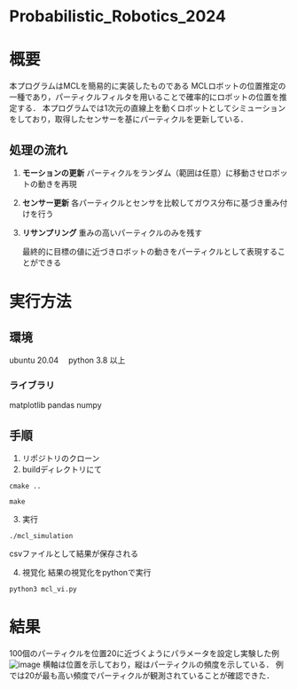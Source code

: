# Probabilistic_Robotics_2024
# 概要
本プログラムはMCLを簡易的に実装したものである
MCLロボットの位置推定の一種であり，パーティクルフィルタを用いることで確率的にロボットの位置を推定する．
本プログラムでは1次元の直線上を動くロボットとしてシミューションをしており，取得したセンサーを基にパーティクルを更新している．

## 処理の流れ
1. **モーションの更新** パーティクルをランダム（範囲は任意）に移動させロボットの動きを再現
2. **センサー更新** 各パーティクルとセンサを比較してガウス分布に基づき重み付けを行う
3. **リサンプリング** 重みの高いパーティクルのみを残す

   最終的に目標の値に近づきロボットの動きをパーティクルとして表現することができる

# 実行方法
## 環境
ubuntu 20.04　
python 3.8 以上
### ライブラリ
matplotlib
pandas
numpy

## 手順
1. リポジトリのクローン
2. buildディレクトリにて
```
cmake ..
```
```
make
```
3. 実行
```
./mcl_simulation
```
csvファイルとして結果が保存される

4. 視覚化
結果の視覚化をpythonで実行

```
python3 mcl_vi.py
```

# 結果
100個のパーティクルを位置20に近づくようにパラメータを設定し実験した例
![image](https://github.com/user-attachments/assets/3c93a5b2-fe0e-4227-99a9-9bbdf322731c)
横軸は位置を示しており，縦はパーティクルの頻度を示している．
例では20が最も高い頻度でパーティクルが観測されていることが確認できた．
